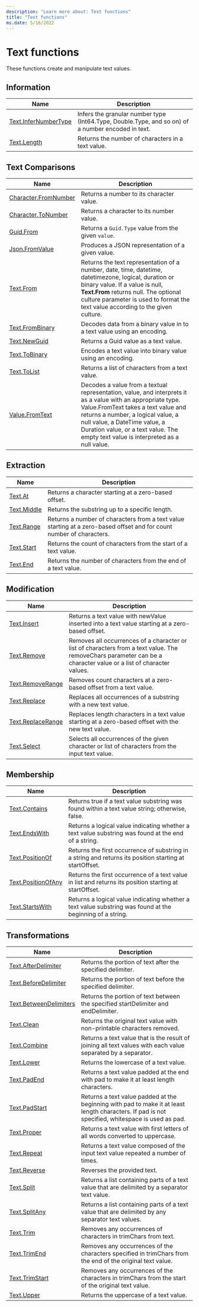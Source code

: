 ```yaml
---
description: "Learn more about: Text functions"
title: "Text functions"
ms.date: 5/16/2022
---
```

# Text functions

These functions create and manipulate text values.

## Information

|Name|Description|
|------------|---------------|
|[Text.InferNumberType](text-infernumbertype.md)|Infers the granular number type (Int64.Type, Double.Type, and so on) of a number encoded in text.|
|[Text.Length](text-length.md)|Returns the number of characters in a text value.|

## Text Comparisons

|Name|Description|
|------------|---------------|
|[Character.FromNumber](character-fromnumber.md)|Returns a number to its character value.|
|[Character.ToNumber](character-tonumber.md)|Returns a character to its number value.|
|[Guid.From](guid-from.md) | Returns a `Guid.Type` value from the given `value`.|
|[Json.FromValue](json-fromvalue.md) | Produces a JSON representation of a given value.|
|[Text.From](text-from.md)|Returns the text representation of a number, date, time, datetime, datetimezone, logical, duration or binary value. If a value is null, **Text.From** returns null. The optional culture parameter is used to format the text value according to the given culture.|
|[Text.FromBinary](text-frombinary.md)|Decodes data from a binary value in to a text value using an encoding.|
|[Text.NewGuid](text-newguid.md)|Returns a Guid value as a text value.|
|[Text.ToBinary](text-tobinary.md)|Encodes a text value into binary value using an encoding.|
|[Text.ToList](text-tolist.md)|Returns a list of characters from a text value.|
|[Value.FromText](value-fromtext.md)|Decodes a value from a textual representation, value, and interprets it as a value with an appropriate type. Value.FromText takes a text value and returns a number, a logical value, a null value, a DateTime value, a Duration value, or a text value. The empty text value is interpreted as a null value.|

## Extraction

|Name|Description|
|------------|---------------|  
|[Text.At](text-at.md)|Returns a character starting at a zero-based offset.|
|[Text.Middle](text-middle.md) | Returns the substring up to a specific length.|
|[Text.Range](text-range.md)|Returns a number of characters from a text value starting at a zero-based offset and for count number of characters.|
|[Text.Start](text-start.md)|Returns the count of characters from the start of a text value.|
|[Text.End](text-end.md)|Returns the number of characters from the end of a text value.|

## Modification

|Name|Description|
|------------|---------------|
|[Text.Insert](text-insert.md)|Returns a text value with newValue inserted into a text value starting at a zero-based offset.|
|[Text.Remove](text-remove.md)|Removes all occurrences of a character or list of characters from a text value. The removeChars parameter can be a character value or a list of character values.|
|[Text.RemoveRange](text-removerange.md)|Removes count characters at a zero-based offset from a text value.|
|[Text.Replace](text-replace.md)|Replaces all occurrences of a substring with a new text value.|
|[Text.ReplaceRange](text-replacerange.md)|Replaces length characters in a text value starting at a zero-based offset with the new text value.|
[Text.Select](text-select.md) | Selects all occurrences of the given character or list of characters from the input text value.|

## Membership

|Name|Description|
|------------|---------------|
|[Text.Contains](text-contains.md)|Returns true if a text value substring was found within a text value string; otherwise, false.|
|[Text.EndsWith](text-endswith.md)|Returns a logical value indicating whether a text value substring was found at the end of a string.|
|[Text.PositionOf](text-positionof.md)|Returns the first occurrence of substring in a string and returns its position starting at startOffset.|
|[Text.PositionOfAny](text-positionofany.md)|Returns the first occurrence of a text value in list and returns its position starting at startOffset.|
|[Text.StartsWith](text-startswith.md)|Returns a logical value indicating whether a text value substring was found at the beginning of a string.|

## Transformations

|Name|Description|
|------------|---------------|
|[Text.AfterDelimiter](text-afterdelimiter.md)|Returns the portion of text after the specified delimiter.|
|[Text.BeforeDelimiter](text-beforedelimiter.md)|Returns the portion of text before the specified delimiter.|
|[Text.BetweenDelimiters](text-betweendelimiters.md)|Returns the portion of text between the specified startDelimiter and endDelimiter.|
|[Text.Clean](text-clean.md)|Returns the original text value with non-printable characters removed.|
|[Text.Combine](text-combine.md)|Returns a text value that is the result of joining all text values with each value separated by a separator.|
|[Text.Lower](text-lower.md)|Returns the lowercase of a text value.|
|[Text.PadEnd](text-padend.md)|Returns a text value padded at the end with pad to make it at least length characters.|
|[Text.PadStart](text-padstart.md)|Returns a text value padded at the beginning with pad to make it at least length characters. If pad is not specified, whitespace is used as pad.|
|[Text.Proper](text-proper.md)|Returns a text value with first letters of all words converted to uppercase.|
|[Text.Repeat](text-repeat.md)|Returns a text value composed of the input text value repeated a number of times.|
|[Text.Reverse](text-reverse.md)|Reverses the provided text.|
|[Text.Split](text-split.md)|Returns a list containing parts of a text value that are delimited by a separator text value.|
|[Text.SplitAny](text-splitany.md)|Returns a list containing parts of a text value that are delimited by any separator text values.|
|[Text.Trim](text-trim.md)|Removes any occurrences of characters in trimChars from text.|
|[Text.TrimEnd](text-trimend.md)|Removes any occurrences of the characters specified in trimChars from the end of the original text value.|
|[Text.TrimStart](text-trimstart.md)|Removes any occurrences of the characters in trimChars from the start of the original text value.|
|[Text.Upper](text-upper.md)|Returns the uppercase of a text value.|
